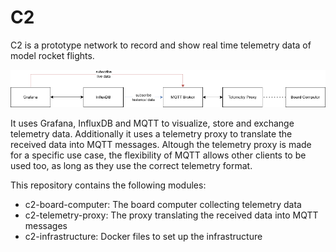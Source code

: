 # C2
C2 is a prototype network to record and show real time telemetry data of model rocket flights.

![](c2.png)

It uses Grafana, InfluxDB and MQTT to visualize, store and exchange telemetry data. Additionally it uses a telemetry proxy to translate the received data into MQTT messages. Altough the telemetry proxy is made for a specific use case, the flexibility of MQTT allows other clients to be used too, as long as they use the correct telemetry format.

This repository contains the following modules: 
- c2-board-computer: The board computer collecting telemetry data
- c2-telemetry-proxy: The proxy translating the received data into MQTT messages
- c2-infrastructure: Docker files to set up the infrastructure